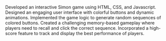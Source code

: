 
Developed an interactive Simon game using HTML, CSS, and Javascript. Designed an engaging user interface with colorful buttons and dynamic animations. Implemented the game logic to generate random sequences of colored buttons. Created a challenging memory-based gameplay where players need to recall and click the correct sequence. Incorporated a high-score feature to track and display the best performance of players.
